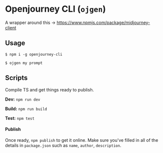 # Openjourney CLI (`ojgen`)
A wrapper around this -> https://www.npmjs.com/package/midjourney-client

## Usage
`$ npm i -g openjourney-cli`

`$ ojgen my prompt`

## Scripts
Compile TS and get things ready to publish.

**Dev:** `npm run dev`

**Build:** `npm run build`

**Test:** `npm test`

#### Publish
Once ready, `npm publish` to get it online. Make sure you've filled in all of the details in `package.json` such as `name`, `author`, `description`.
